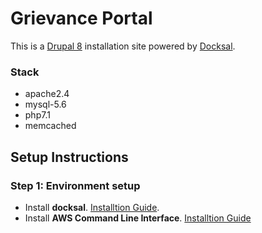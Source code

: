 # Grievance Portal
This is a [Drupal 8](https://www.drupal.org/8) installation site powered by [Docksal](https://docksal.io).

### Stack
* apache2.4
* mysql-5.6
* php7.1
* memcached
## Setup Instructions
### Step 1: Environment setup
* Install **docksal**. [Installtion Guide](https://docksal.io/installation).
* Install **AWS Command Line Interface**. [Installtion Guide](https://docs.aws.amazon.com/cli/latest/userguide/cli-chap-install.html)
